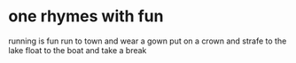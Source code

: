 # one rhymes with fun

running is fun
run to town and wear a gown
put on a crown and strafe to the lake
float to the boat and take a break

